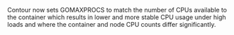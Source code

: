 Contour now sets GOMAXPROCS to match the number of CPUs available to the container which results in lower and more stable CPU usage under high loads and where the container and node CPU counts differ significantly.